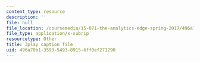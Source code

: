 ```yaml
---
content_type: resource
description: ''
file: null
file_location: /coursemedia/15-071-the-analytics-edge-spring-2017/496a70b13593549389156ff0ef271290_fQXFHIsvV-c.vtt
file_type: application/x-subrip
resourcetype: Other
title: 3play caption file
uid: 496a70b1-3593-5493-8915-6ff0ef271290
---
```

